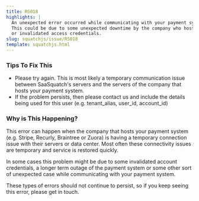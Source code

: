```yaml
---
title: RS018
highlights: |
  An unexpected error occurred while communicating with your payment system. 
  This could be due to some unexpected downtime by the company who hosts your payment system
  or invalidated access credentials.
slug: squatchjs/issue/RS018
template: squatchjs.html
---
```


### Tips To Fix This

 - Please try again. This is most likely a temporary communication issue between SaaSquatch's servers and the servers of the company that hosts your payment system.
 - If the problem persists, then please contact us and include the details being used for this user (e.g. tenant_alias, user_id, account_id)

### Why is This Happening?

This error can happen when the company that hosts your payment system (e.g. Stripe, Recurly, Braintree or Zuora) is having a temporary connection issue with their servers or data center. Most often these connectivity issues are temporary and service is restored quickly.

In some cases this problem might be due to some invalidated account credentials, a longer term outage of the payment system or some other sort of unexpected case while communicating with your payment system.

These types of errors should not continue to persist, so if you keep seeing this error, please get in touch.
